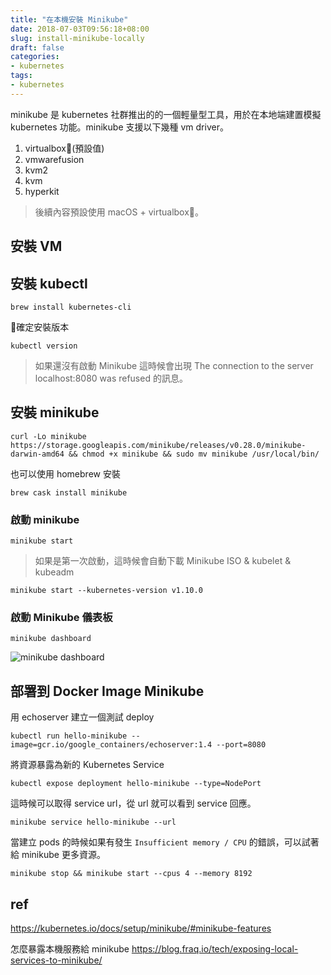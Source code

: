 ```yaml
---
title: "在本機安裝 Minikube"
date: 2018-07-03T09:56:18+08:00
slug: install-minikube-locally
draft: false
categories:
- kubernetes
tags:
- kubernetes
---
```

minikube 是 kubernetes 社群推出的的一個輕量型工具，用於在本地端建置模擬 kubernetes 功能。minikube 支援以下幾種 vm driver。

<!--more-->

1. virtualbox(預設值)
2. vmwarefusion
3. kvm2
4. kvm
5. hyperkit

> 後續內容預設使用 macOS + virtualbox。

## 安裝 VM
## 安裝 kubectl

```
brew install kubernetes-cli
```
確定安裝版本
```
kubectl version
```
> 如果還沒有啟動 Minikube 這時候會出現 The connection to the server localhost:8080 was refused 的訊息。

## 安裝 minikube

```
curl -Lo minikube https://storage.googleapis.com/minikube/releases/v0.28.0/minikube-darwin-amd64 && chmod +x minikube && sudo mv minikube /usr/local/bin/
```
也可以使用 homebrew 安裝
```
brew cask install minikube
```
### 啟動 minikube
```
minikube start
```
> 如果是第一次啟動，這時候會自動下載 Minikube ISO & kubelet & kubeadm
```
minikube start --kubernetes-version v1.10.0
```
### 啟動 Minikube 儀表板
```
minikube dashboard
```
![minikube dashboard](/images/kubernetes/minikube-dashboard.png)
## 部署到 Docker Image Minikube
用 echoserver 建立一個測試 deploy
```
kubectl run hello-minikube --image=gcr.io/google_containers/echoserver:1.4 --port=8080
```

將資源暴露為新的 Kubernetes Service

```
kubectl expose deployment hello-minikube --type=NodePort
```

這時候可以取得 service url，從 url 就可以看到 service 回應。

```
minikube service hello-minikube --url
```
當建立 pods 的時候如果有發生 `Insufficient memory / CPU` 的錯誤，可以試著給 minikube 更多資源。
```
minikube stop && minikube start --cpus 4 --memory 8192
```
<!-- >這並不代表 service 這樣做就可以對外公開，而是只有在 minikube 上面本機檢視。 -->

## ref
<https://kubernetes.io/docs/setup/minikube/#minikube-features>

怎麼暴露本機服務給 minikube
<https://blog.fraq.io/tech/exposing-local-services-to-minikube/>